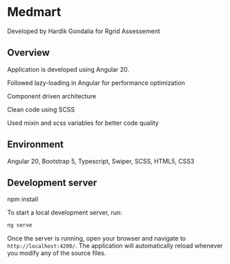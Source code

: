 # Medmart

Developed by Hardik Gondalia for Rgrid Assessement

## Overview

Application is developed using Angular 20.

Followed lazy-loading in Angular for performance optimization

Component driven architecture

Clean code using SCSS

Used mixin and scss variables for better code quality

## Environment
Angular 20, Bootstrap 5, Typescript, Swiper, SCSS, HTML5, CSS3

## Development server

npm install

To start a local development server, run:

```bash
ng serve
```

Once the server is running, open your browser and navigate to `http://localhost:4200/`. The application will automatically reload whenever you modify any of the source files.